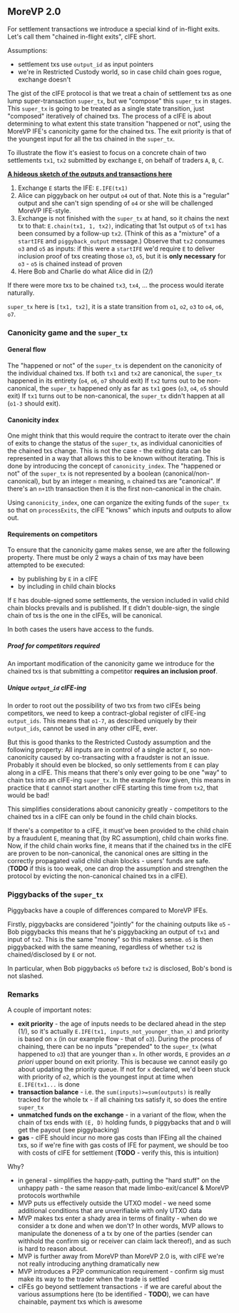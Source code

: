 ## MoreVP 2.0

For settlement transactions we introduce a special kind of in-flight exits. Let's call them "chained in-flight exits", cIFE short.

Assumptions:
  - settlement txs use `output_id` as input pointers
  - we're in Restricted Custody world, so in case child chain goes rogue, exchange doesn't

The gist of the cIFE protocol is that we treat a chain of settlement txs as one lump super-transaction `super_tx`, but we "compose" this `super_tx` in stages.
This `super_tx` is going to be treated as a single state transition, just "composed" iteratively of chained txs.
The process of a cIFE is about determining to what extent this state transition "happened or not", using the MoreVP IFE's canonicity game for the chained txs.
The exit priority is that of the youngest input for all the txs chained in the `super_tx`.

To illustrate the flow it's easiest to focus on a concrete chain of two settlements `tx1`, `tx2` submitted by exchange `E`, on behalf of traders `A`, `B`, `C`.

[**A hideous sketch of the outputs and transactions here**](https://docs.google.com/drawings/d/1lfjI6EdjGBxCtvlbEq69AlGCTwC9BwOCLD2ICURuL9k/edit)

1. Exchange `E` starts the IFE: `E.IFE(tx1)`
2. Alice can piggyback on her output `o4` out of that. Note this is a "regular" output and she can't sign spending of `o4` or she will be challenged MoreVP IFE-style.
3. Exchange is not finished with the `super_tx` at hand, so it chains the next tx to that: `E.chain(tx1, 1, tx2)`, indicating that 1st output `o5` of `tx1` has been consumed by a follow-up `tx2`.
(Think of this as a "mixture" of a `startIFE` and `piggyback_output` message.)
Observe that `tx2` consumes `o3` and `o5` as inputs: if this were a `startIFE` we'd require `E` to deliver inclusion proof of txs creating those `o3`, `o5`, but it is **only necessary** for `o3` - `o5` is chained instead of proven
4. Here Bob and Charlie do what Alice did in (2/)

If there were more txs to be chained `tx3`, `tx4`, ... the process would iterate naturally.

`super_tx` here is `[tx1, tx2]`, it is a state transition from `o1`, `o2`, `o3` to `o4`, `o6`, `o7`.

### Canonicity game and the `super_tx`

#### General flow

The "happened or not" of the `super_tx` is dependent on the canonicity of the individual chained txs.
If both `tx1` and `tx2` are canonical, the `super_tx` happened in its entirety (`o4`, `o6`, `o7` should exit)
If `tx2` turns out to be non-canonical, the `super_tx` happened only as far as `tx1` goes (`o3`, `o4`, `o5` should exit)
If `tx1` turns out to be non-canonical, the `super_tx` didn't happen at all (`o1-3` should exit).

#### Canonicity index

One might think that this would require the contract to iterate over the chain of exits to change the status of the `super_tx`, as individual canonicities of the chained txs change.
This is not the case - the exiting data can be represented in a way that allows this to be known without iterating.
This is done by introducing the concept of `canonicity_index`.
The "happened or not" of the `super_tx` is not represented by a boolean (canonical/non-canonical), but by an integer `n` meaning, `n` chained txs are "canonical".
If there's an `n+1`th transaction then it is the first non-canonical in the chain.

Using `canonicity_index`, one can organize the exiting funds of the `super_tx` so that on `processExits`, the cIFE "knows" which inputs and outputs to allow out.

#### Requirements on competitors

To ensure that the canonicity game makes sense, we are after the following property.
There must be only 2 ways a chain of txs may have been attempted to be executed:
 - by publishing by `E` in a cIFE
 - by including in child chain blocks

If `E` has double-signed some settlements, the version included in valid child chain blocks prevails and is published.
If `E` didn't double-sign, the single chain of txs is the one in the cIFEs, will be canonical.

In both cases the users have access to the funds.

##### Proof for competitors required

An important modification of the canonicity game we introduce for the chained txs is that submitting a competitor **requires an inclusion proof**.

##### Unique `output_id` cIFE-ing

In order to root out the possibility of two txs from two cIFEs being competitors, we need to keep a contract-global register of cIFE-ing `output_ids`.
This means that `o1-7`, as described uniquely by their `output_ids`, cannot be used in any other cIFE, ever.

But this is good thanks to the Restricted Custody assumption and the following property:
All inputs are in control of a single actor `E`, so non-canonicity caused by co-transacting with a fraudster is not an issue.
Probably it should even be blocked, so only settlements from `E` can play along in a cIFE.
This means that there's only ever going to be one "way" to chain txs into an cIFE-ing `super_tx`.
In the example flow given, this means in practice that `E` cannot start another cIFE starting this time from `tx2`, that would be bad!

This simplifies considerations about canonicity greatly - competitors to the chained txs in a cIFE can only be found in the child chain blocks.

If there's a competitor to a cIFE, it must've been provided to the child chain by a fraudulent `E`, meaning that (by RC assumption), child chain works fine.
Now, if the child chain works fine, it means that if the chained txs in the cIFE are proven to be non-canonical, the canonical ones are sitting in the correctly propagated valid child chain blocks - users' funds are safe.
(**TODO** if this is too weak, one can drop the assumption and strengthen the protocol by evicting the non-canonical chained txs in a cIFE).

### Piggybacks of the `super_tx`

Piggybacks have a couple of differences compared to MoreVP IFEs.

Firstly, piggybacks are considered "jointly" for the chaining outputs like `o5` - Bob piggybacks this means that he's piggybacking an output of `tx1` and input of `tx2`.
This is the same "money" so this makes sense.
`o5` is then piggybacked with the same meaning, regardless of whether `tx2` is chained/disclosed by `E` or not.

In particular, when Bob piggybacks `o5` before `tx2` is disclosed, Bob's bond is not slashed.

### Remarks

A couple of important notes:
- **exit priority** - the age of inputs needs to be declared ahead in the step (1/), so it's actually `E.IFE(tx1, inputs_not_younger_than_x)` and priority is based on `x` (in our example flow - that of `o3`).
During the process of chaining, there can be no inputs "prepended" to the `super_tx` (what happened to `o3`) that are younger than `x`.
In other words, `E` provides an _a priori_ upper bound on exit priority.
This is because we cannot easily go about updating the priority queue. If not for `x` declared, we'd been stuck with priority of `o2`, which is the youngest input at time when `E.IFE(tx1...` is done
- **transaction balance** - i.e. the `sum(inputs)>=sum(outputs)` is really tracked for the whole tx - if all chaining txs satisfy it, so does the entire `super_tx`
- **unmatched funds on the exchange** - in a variant of the flow, when the chain of txs ends with `(E, D)` holding funds, `D` piggybacks that and `D` will get the payout (see piggybacking)
- **gas** - cIFE should incur no more gas costs than IFEing all the chained txs, so if we're fine with gas costs of IFE for payment, we should be too with costs of cIFE for settlement (**TODO** - verify this, this is intuition)

Why?
- in general - simplifies the happy-path, putting the "hard stuff" on the unhappy path - the same reason that made limbo-exit/cancel & MoreVP protocols worthwhile
- MVP puts us effectively outside the UTXO model - we need some additional conditions that are unverifiable with only UTXO data
- MVP makes txs enter a shady area in terms of finality - when do we consider a tx done and when we don't?
In other words, MVP allows to manipulate the doneness of a tx by one of the parties (sender can withhold the confirm sig or receiver can claim lack thereof), and as such is hard to reason about.
- MVP is further away from MoreVP than MoreVP 2.0 is, with cIFE we're not really introducing anything dramatically new
- MVP introduces a P2P communication requirement - confirm sig must make its way to the trader when the trade is settled
- cIFEs go beyond settlement transactions - if we are careful about the various assumptions here (to be identified - **TODO**), we can have chainable, payment txs which is awesome
